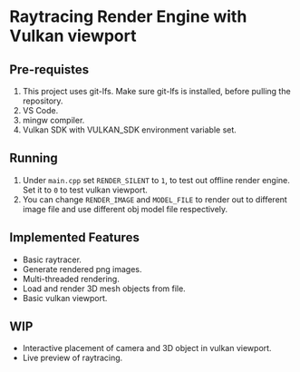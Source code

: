 # Raytracing Render Engine with Vulkan viewport

## Pre-requistes
1. This project uses git-lfs. Make sure git-lfs is installed, before pulling the repository.
2. VS Code.
3. mingw compiler.
4. Vulkan SDK with VULKAN_SDK environment variable set.

## Running
1. Under `main.cpp` set `RENDER_SILENT` to `1`, to test out offline render engine. Set it to `0` to test vulkan viewport.
2. You can change `RENDER_IMAGE` and `MODEL_FILE` to render out to different image file and use different obj model file respectively.

## Implemented Features
<ul>
<li> Basic raytracer.</li>
<li> Generate rendered png images.</li>
<li> Multi-threaded rendering.</li>
<li> Load and render 3D mesh objects from file.</li>
<li> Basic vulkan viewport.</li>
</ul>

## WIP
<ul>
<li> Interactive placement of camera and 3D object in vulkan viewport.</li>
<li> Live preview of raytracing.</li>
</ul>